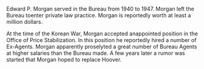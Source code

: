 Edward P. Morgan served in the Bureau from 1940 to 1947. Morgan left the Bureau toenter private law practice. Morgan is reportedly worth at least a million dollars.

At the time of the Korean War, Morgan accepted anappointed position in the Office of Price Stabilization. In this position he reportedly hired a number of Ex-Agents. Morgan apparently proselyted a great number of Bureau Agents at higher salaries than the Bureau made. A few years later a rumor was started that Morgan hoped to replace Hoover.